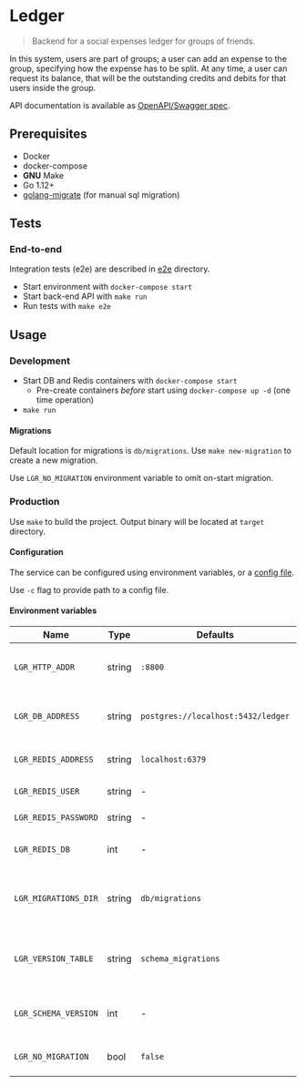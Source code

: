 # Ledger

> Backend for a social expenses ledger for groups of friends.

In this system, users are part of groups; a user can add an expense to the group, specifying how the expense has to be split. At any time, a user can request its balance, that will be the outstanding credits and debits for that users inside the group.

API documentation is available as [OpenAPI/Swagger spec](https://editor.swagger.io/?url=https://raw.githack.com/x1unix/sbda-ledger/master/api/swagger.yaml).

## Prerequisites

* Docker
* docker-compose
* **GNU** Make
* Go 1.12+
* [golang-migrate](https://github.com/golang-migrate/migrate) (for manual sql migration)

## Tests

### End-to-end

Integration tests (e2e) are described in [e2e](e2e) directory.

* Start environment with `docker-compose start`
* Start back-end API with `make run`
* Run tests with `make e2e`

## Usage

### Development

* Start DB and Redis containers with `docker-compose start`
  * Pre-create containers *before* start using `docker-compose up -d` (one time operation)
* `make run`

#### Migrations

Default location for migrations is `db/migrations`. Use `make new-migration` to create a new migration.

Use `LGR_NO_MIGRATION` environment variable to omit on-start migration.

### Production

Use `make` to build the project.
Output binary will be located at `target` directory.

#### Configuration

The service can be configured using environment variables, or a [config file](config.example.yaml).

Use `-c` flag to provide path to a config file.

#### Environment variables

| Name                 | Type   | Defaults                           | Description                                      |
|----------------------|--------|------------------------------------|--------------------------------------------------|
| `LGR_HTTP_ADDR`      | string | `:8800`                            | Interface to listen by HTTP server               |
| `LGR_DB_ADDRESS`     | string | `postgres://localhost:5432/ledger` | Postgres DB address (URL or DSN)                 |
| `LGR_REDIS_ADDRESS`  | string | `localhost:6379`                   | Redis server address                             |
| `LGR_REDIS_USER`     | string | -                                  | Redis username                                   |
| `LGR_REDIS_PASSWORD` | string | -                                  | Redis password                                   |
| `LGR_REDIS_DB`       | int    | -                                  | Redis database number                            |
| `LGR_MIGRATIONS_DIR` | string | `db/migrations`                    | Path to directory containing migration scripts   |
| `LGR_VERSION_TABLE`  | string | `schema_migrations`                | Name of a table, which contains database version |
| `LGR_SCHEMA_VERSION` | int    | -                                  | Force set schema version (dangerous)             |
| `LGR_NO_MIGRATION`   | bool   | `false`                            | Skip database migration                          |
